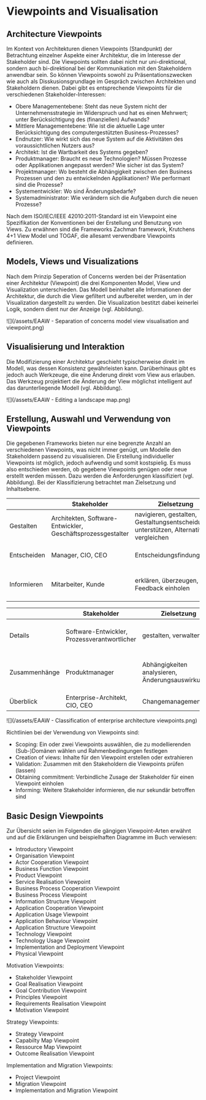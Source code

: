 # Viewpoints and Visualisation

## Architecture Viewpoints

Im Kontext von Architekturen dienen Viewpoints \(Standpunkt\) der Betrachtung einzelner Aspekte einer Architektur, die im Interesse der Stakeholder sind. Die Viewpoints sollten dabei nicht nur uni-direktional, sondern auch bi-direktional bei der Kommunikation mit den Stakeholdern anwendbar sein. So können Viewpoints sowohl zu Präsentationszwecken wie auch als Disskusionsgrundlage im Gespräch zwischen Architekten und Stakeholdern dienen. Dabei gibt es entsprechende Viewpoints für die verschiedenen Stakeholder-Interessen:

* Obere Managementebene: Steht das neue System nicht der Unternehmensstrategie im Widerspruch und hat es einen Mehrwert; unter Berücksichtigung des \(finanziellen\) Aufwands?
* Mittlere Managementebene: Wie ist die aktuelle Lage unter Berücksichtigung des computergestützten Business-Prozesses?
* Endnutzer: Wie wirkt sich das neue System auf die Aktivitäten des voraussichtlichen Nutzers aus? 
* Architekt: Ist die Wartbarkeit des Systems gegeben?
* Produktmanager: Braucht es neue Technologien? Müssen Prozesse oder Applikationen angepasst werden? Wie sicher ist das System?
* Projektmanager: Wo besteht die Abhängigkeit zwischen den Business Prozessen und den zu entwickelnden Applikationen? Wie performant sind die Prozesse?
* Systementwickler: Wo sind Änderungsbedarfe?
* Systemadministrator: Wie verändern sich die Aufgaben durch die neuen Prozesse?

Nach dem ISO/IEC/IEEE 42010:2011-Standard ist ein Viewpoint eine Spezifikation der Konventionen bei der Erstellung und Benutzung von Views. Zu erwähnen sind die Frameworks Zachman framework, Krutchens 4+1 View Model und TOGAF, die allesamt verwendbare Viewpoints definieren.

## Models, Views und Visualizations

Nach dem Prinzip Seperation of Concerns werden bei der Präsentation einer Architektur \(Viewpoint\) die drei Komponenten Model, View und Visualization unterschieden. Das Modell beinhaltet alle Informationen der Architektur, die durch die View gefiltert und aufbereitet werden, um in der Visualization dargestellt zu werden. Die Visualization bestitzt dabei keinerlei Logik, sondern dient nur der Anzeige \(vgl. Abbildung\).

![](/assets/EAAW - Separation of concerns model view visualisation and viewpoint.png)

## Visualisierung und Interaktion

Die Modifizierung einer Architektur geschieht typischerweise direkt im Modell, was dessen Konsistenz gewährleisten kann. Darüberhinaus gibt es jedoch auch Werkzeuge, die eine Änderung direkt vom View aus erlauben. Das Werkzeug projektiert die Änderung der View möglichst intelligent auf das darunterliegende Modell \(vgl. Abbildung\).

![](/assets/EAAW - Editing a landscape map.png)

## Erstellung, Auswahl und Verwendung von Viewpoints

Die gegebenen Frameworks bieten nur eine begrenzte Anzahl an verschiedenen Viewpoints, was nicht immer genügt, um Modelle den Stakeholdern passend zu visualisieren. Die Erstellung individueller Viewpoints ist möglich, jedoch aufwendig und somit kostspielig. Es muss also entschieden werden, ob gegebene Viewpoints genügen oder neue erstellt werden müssen. Dazu werden die Anforderungen klassifiziert \(vgl. Abbildung\). Bei der Klassifizierung betrachtet man Zielsetzung und Inhaltsebene.

|  | Stakeholder | Zielsetzung | Beispiele |
| --- | --- | --- | --- |
| Gestalten | Architekten, Software-Entwickler, Geschäftsprozessgestalter | navigieren, gestalten, Gestaltungsentscheidungen unterstützen, Alternativen vergleichen | UML-Diagramme, BPMN-Diagramme, Flowcharts, ER-Diagramme |
| Entscheiden | Manager, CIO, CEO | Entscheidungsfindung | Querverweistabelle, Landscape Map, Liste, Bericht |
| Informieren | Mitarbeiter, Kunde | erklären, überzeugen, Feedback einholen | Animationen, Cartoons, Prozessillustrationen, Grafik |

|  | Stakeholder | Zielsetzung | Beispiele |
| --- | --- | --- | --- |
| Details | Software-Entwickler, Prozessverantwortlicher | gestalten, verwalten | UML-Klassendiagramme, Testbed process diagram |
| Zusammenhänge | Produktmanager | Abhängigkeiten analysieren, Änderungsauswirkungen | Views, die Zusamenhänge verdeutlichen \('use', 'realise', 'assign'\) |
| Überblick | Enterprise-Architekt, CIO, CEO | Changemanagement | Landscape map |

![](/assets/EAAW - Classification of enterprise architecture viewpoints.png)

Richtlinien bei der Verwendung von Viewpoints sind:

* Scoping: Ein oder zwei Viewpoints auswählen, die zu modellierenden \(Sub-\)Domänen wählen und Rahmenbedingungen festlegen
* Creation of views: Inhalte für den Viewpoint erstellen oder extrahieren
* Validation: Zusammen mit den Stakeholdern die Viewpoints prüfen \(lassen\)
* Obtaining commitment: Verbindliche Zusage der Stakeholder für einen Viewpoint einholen
* Informing: Weitere Stakeholder informieren, die nur sekundär betroffen sind

## Basic Design Viewpoints

Zur Übersicht seien im Folgenden die gängigen Viewpoint-Arten erwähnt und auf die Erklärungen und beispielhaften Diagramme im Buch verwiesen:

* Introductory Viewpoint
* Organisation Viewpoint
* Actor Cooperation Viewpoint
* Business Function Viewpoint
* Product Viewpoint
* Service Realisation Viewpoint
* Business Process Cooperation Viewpoint
* Business Process Viewpoint
* Information Structure Viewpoint
* Application Cooperation Viewpoint
* Application Usage Viewpoint
* Application Behaviour Viewpoint
* Application Structure Viewpoint
* Technology Viewpoint
* Technology Usage Viewpoint
* Implementation and Deployment Viewpoint
* Physical Viewpoint

Motivation Viewpoints:

* Stakeholder Viewpoint
* Goal Realisation Viewpoint
* Goal Contribution Viewpoint
* Principles Viewpoint
* Requirements Realisation Viewpoint
* Motivation Viewpoint

Strategy Viewpoints:

* Strategy Viewpoint
* Capabilty Map Viewpoint
* Ressource Map Viewpoint
* Outcome Realisation Viewpoint

Implementation and Migration Viewpoints:

* Project Viewpoint
* Migration Viewpoint
* Implementation and Migration Viewpoint



